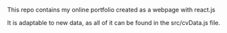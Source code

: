 This repo contains my online portfolio created as a webpage with react.js

It is adaptable to new data, as all of it can be found in the src/cvData.js file.
